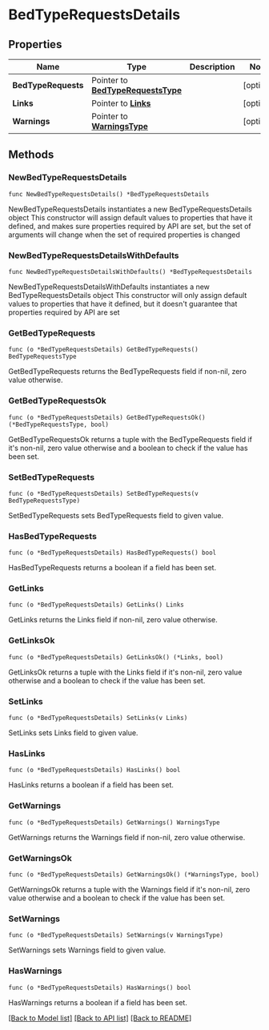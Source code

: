 # BedTypeRequestsDetails

## Properties

Name | Type | Description | Notes
------------ | ------------- | ------------- | -------------
**BedTypeRequests** | Pointer to [**BedTypeRequestsType**](BedTypeRequestsType.md) |  | [optional] 
**Links** | Pointer to [**Links**](Links.md) |  | [optional] 
**Warnings** | Pointer to [**WarningsType**](WarningsType.md) |  | [optional] 

## Methods

### NewBedTypeRequestsDetails

`func NewBedTypeRequestsDetails() *BedTypeRequestsDetails`

NewBedTypeRequestsDetails instantiates a new BedTypeRequestsDetails object
This constructor will assign default values to properties that have it defined,
and makes sure properties required by API are set, but the set of arguments
will change when the set of required properties is changed

### NewBedTypeRequestsDetailsWithDefaults

`func NewBedTypeRequestsDetailsWithDefaults() *BedTypeRequestsDetails`

NewBedTypeRequestsDetailsWithDefaults instantiates a new BedTypeRequestsDetails object
This constructor will only assign default values to properties that have it defined,
but it doesn't guarantee that properties required by API are set

### GetBedTypeRequests

`func (o *BedTypeRequestsDetails) GetBedTypeRequests() BedTypeRequestsType`

GetBedTypeRequests returns the BedTypeRequests field if non-nil, zero value otherwise.

### GetBedTypeRequestsOk

`func (o *BedTypeRequestsDetails) GetBedTypeRequestsOk() (*BedTypeRequestsType, bool)`

GetBedTypeRequestsOk returns a tuple with the BedTypeRequests field if it's non-nil, zero value otherwise
and a boolean to check if the value has been set.

### SetBedTypeRequests

`func (o *BedTypeRequestsDetails) SetBedTypeRequests(v BedTypeRequestsType)`

SetBedTypeRequests sets BedTypeRequests field to given value.

### HasBedTypeRequests

`func (o *BedTypeRequestsDetails) HasBedTypeRequests() bool`

HasBedTypeRequests returns a boolean if a field has been set.

### GetLinks

`func (o *BedTypeRequestsDetails) GetLinks() Links`

GetLinks returns the Links field if non-nil, zero value otherwise.

### GetLinksOk

`func (o *BedTypeRequestsDetails) GetLinksOk() (*Links, bool)`

GetLinksOk returns a tuple with the Links field if it's non-nil, zero value otherwise
and a boolean to check if the value has been set.

### SetLinks

`func (o *BedTypeRequestsDetails) SetLinks(v Links)`

SetLinks sets Links field to given value.

### HasLinks

`func (o *BedTypeRequestsDetails) HasLinks() bool`

HasLinks returns a boolean if a field has been set.

### GetWarnings

`func (o *BedTypeRequestsDetails) GetWarnings() WarningsType`

GetWarnings returns the Warnings field if non-nil, zero value otherwise.

### GetWarningsOk

`func (o *BedTypeRequestsDetails) GetWarningsOk() (*WarningsType, bool)`

GetWarningsOk returns a tuple with the Warnings field if it's non-nil, zero value otherwise
and a boolean to check if the value has been set.

### SetWarnings

`func (o *BedTypeRequestsDetails) SetWarnings(v WarningsType)`

SetWarnings sets Warnings field to given value.

### HasWarnings

`func (o *BedTypeRequestsDetails) HasWarnings() bool`

HasWarnings returns a boolean if a field has been set.


[[Back to Model list]](../README.md#documentation-for-models) [[Back to API list]](../README.md#documentation-for-api-endpoints) [[Back to README]](../README.md)


